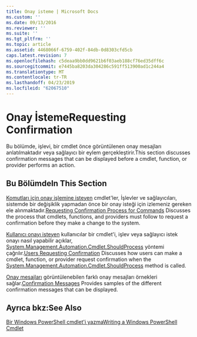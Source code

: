 ```yaml
---
title: Onay isteme | Microsoft Docs
ms.custom: ''
ms.date: 09/13/2016
ms.reviewer: ''
ms.suite: ''
ms.tgt_pltfrm: ''
ms.topic: article
ms.assetid: 4468066f-6759-402f-84db-0d8303cfd5cb
caps.latest.revision: 7
ms.openlocfilehash: c5deaa9bb0dd9621b6f03aeb188cf76ed35dff6c
ms.sourcegitcommit: e7445ba8203da304286c591ff513900ad1c244a4
ms.translationtype: MT
ms.contentlocale: tr-TR
ms.lasthandoff: 04/23/2019
ms.locfileid: "62067510"
---
```

# <a name="requesting-confirmation"></a><span data-ttu-id="ea9ad-102">Onay İsteme</span><span class="sxs-lookup"><span data-stu-id="ea9ad-102">Requesting Confirmation</span></span>

<span data-ttu-id="ea9ad-103">Bu bölümde, işlevi, bir cmdlet önce görüntülenen onay mesajları anlatılmaktadır veya sağlayıcı bir eylem gerçekleştirir.</span><span class="sxs-lookup"><span data-stu-id="ea9ad-103">This section discusses confirmation messages that can be displayed before a cmdlet, function, or provider performs an action.</span></span>

## <a name="in-this-section"></a><span data-ttu-id="ea9ad-104">Bu Bölümde</span><span class="sxs-lookup"><span data-stu-id="ea9ad-104">In This Section</span></span>

<span data-ttu-id="ea9ad-105">[Komutları için onay işlemine isteyen](./requesting-confirmation-from-cmdlets.md) cmdlet'ler, İşlevler ve sağlayıcıları, sistemde bir değişiklik yapmadan önce bir onay isteği için izlemeniz gereken ele alınmaktadır.</span><span class="sxs-lookup"><span data-stu-id="ea9ad-105">[Requesting Confirmation Process for Commands](./requesting-confirmation-from-cmdlets.md) Discusses the process that cmdlets, functions, and providers must follow to request a confirmation before they make a change to the system.</span></span>

<span data-ttu-id="ea9ad-106">[Kullanıcı onayı isteyen](./users-requesting-confirmation.md) kullanıcılar bir cmdlet'i, işlev veya sağlayıcı istek onayı nasıl yapabilir açıklar, [System.Management.Automation.Cmdlet.ShouldProcess](/dotnet/api/System.Management.Automation.Cmdlet.ShouldProcess) yöntemi çağrılır.</span><span class="sxs-lookup"><span data-stu-id="ea9ad-106">[Users Requesting Confirmation](./users-requesting-confirmation.md) Discusses how users can make a cmdlet, function, or provider request confirmation when the [System.Management.Automation.Cmdlet.ShouldProcess](/dotnet/api/System.Management.Automation.Cmdlet.ShouldProcess) method is called.</span></span>

<span data-ttu-id="ea9ad-107">[Onay mesajları](./confirmation-messages.md) görüntülenebilen farklı onay mesajları örnekleri sağlar.</span><span class="sxs-lookup"><span data-stu-id="ea9ad-107">[Confirmation Messages](./confirmation-messages.md) Provides samples of the different confirmation messages that can be displayed.</span></span>

## <a name="see-also"></a><span data-ttu-id="ea9ad-108">Ayrıca bkz:</span><span class="sxs-lookup"><span data-stu-id="ea9ad-108">See Also</span></span>

[<span data-ttu-id="ea9ad-109">Bir Windows PowerShell cmdlet'i yazma</span><span class="sxs-lookup"><span data-stu-id="ea9ad-109">Writing a Windows PowerShell Cmdlet</span></span>](./writing-a-windows-powershell-cmdlet.md)
